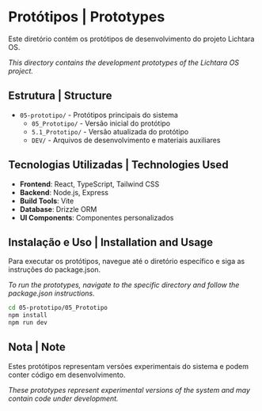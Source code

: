 # Protótipos | Prototypes

Este diretório contém os protótipos de desenvolvimento do projeto Lichtara OS.

*This directory contains the development prototypes of the Lichtara OS project.*

## Estrutura | Structure

- `05-prototipo/` - Protótipos principais do sistema
  - `05_Prototipo/` - Versão inicial do protótipo
  - `5.1_Prototipo/` - Versão atualizada do protótipo
  - `DEV/` - Arquivos de desenvolvimento e materiais auxiliares

## Tecnologias Utilizadas | Technologies Used

- **Frontend**: React, TypeScript, Tailwind CSS
- **Backend**: Node.js, Express
- **Build Tools**: Vite
- **Database**: Drizzle ORM
- **UI Components**: Componentes personalizados

## Instalação e Uso | Installation and Usage

Para executar os protótipos, navegue até o diretório específico e siga as instruções do package.json.

*To run the prototypes, navigate to the specific directory and follow the package.json instructions.*

```bash
cd 05-prototipo/05_Prototipo
npm install
npm run dev
```

## Nota | Note

Estes protótipos representam versões experimentais do sistema e podem conter código em desenvolvimento.

*These prototypes represent experimental versions of the system and may contain code under development.*